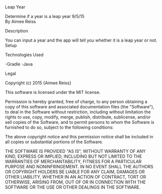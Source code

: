 Leap Year


Determine if a year is a leap year 9/5/15 <br>
By Aimee Reiss


Description<br>

You can input a year and the app will tell you whether it is a leap year or not.
Setup


Technologies Used<br>

-Gradle
-Java


Legal

Copyright (c) 2015 {Aimee Reiss}

This software is licensed under the MIT license.

Permission is hereby granted, free of charge, to any person obtaining a copy of this software and associated documentation files (the "Software"), to deal in the Software without restriction, including without limitation the rights to use, copy, modify, merge, publish, distribute, sublicense, and/or sell copies of the Software, and to permit persons to whom the Software is furnished to do so, subject to the following conditions:

The above copyright notice and this permission notice shall be included in all copies or substantial portions of the Software.

THE SOFTWARE IS PROVIDED "AS IS", WITHOUT WARRANTY OF ANY KIND, EXPRESS OR IMPLIED, INCLUDING BUT NOT LIMITED TO THE WARRANTIES OF MERCHANTABILITY, FITNESS FOR A PARTICULAR PURPOSE AND NONINFRINGEMENT. IN NO EVENT SHALL THE AUTHORS OR COPYRIGHT HOLDERS BE LIABLE FOR ANY CLAIM, DAMAGES OR OTHER LIABILITY, WHETHER IN AN ACTION OF CONTRACT, TORT OR OTHERWISE, ARISING FROM, OUT OF OR IN CONNECTION WITH THE SOFTWARE OR THE USE OR OTHER DEALINGS IN THE SOFTWARE.
